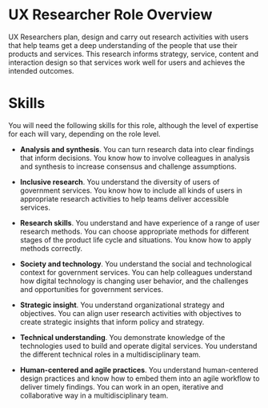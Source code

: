 # UX Researcher Role Overview
UX Researchers plan, design and carry out research activities with users that help teams get a deep understanding of the people that use their products and services. This research informs strategy, service, content and interaction design so that services work well for users and achieves the intended outcomes.

# Skills

You will need the following skills for this role, although the level of expertise for each will vary, depending on the role level.


- **Analysis and synthesis**. You can turn research data into clear findings that inform decisions. You know how to involve colleagues in analysis and synthesis to increase consensus and challenge assumptions.


- **Inclusive research**. You understand the diversity of users of government services. You know how to include all kinds of users in appropriate research activities to help teams deliver accessible services.


- **Research skills**. You understand and have experience of a range of user research methods. You can choose appropriate methods for different stages of the product life cycle and situations. You know how to apply methods correctly.


- **Society and technology**. You understand the social and technological context for government services. You can help colleagues understand how digital technology is changing user behavior, and the challenges and opportunities for government services.


- **Strategic insight**. You understand organizational strategy and objectives. You can align user research activities with objectives to create strategic insights that inform policy and strategy.


- **Technical understanding**. You demonstrate knowledge of the technologies used to build and operate digital services. You understand the different technical roles in a multidisciplinary team.


- **Human-centered and agile practices**. You understand human-centered design practices and know how to embed them into an agile workflow to deliver timely findings. You can work in an open, iterative and collaborative way in a multidisciplinary team.

